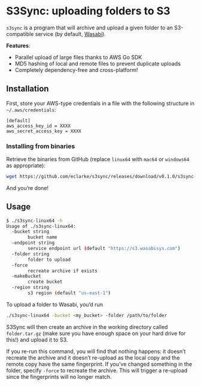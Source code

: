 # S3Sync: uploading folders to S3

`s3sync` is a program that will archive and upload a given folder to an S3-compatible service (by default, [Wasabi](https://wasabisys.com)). 

**Features**:
* Parallel upload of large files thanks to AWS Go SDK
* MD5 hashing of local and remote files to prevent duplicate uploads
* Completely dependency-free and cross-platform!

## Installation
First, store your AWS-type credentials in a file with the following structure in `~/.aws/credentials`:

```
[default]
aws_access_key_id = XXXX
aws_secret_access_key = XXXX
```

### Installing from binaries
Retrieve the binaries from GitHub (replace `linux64` with `mac64` or `windows64` as appropriate):
```sh
wget https://github.com/eclarke/s3sync/releases/download/v0.1.0/s3sync-linux64 
```

And you’re done!

## Usage
```sh
$ ./s3sync-linux64 -h
Usage of ./s3sync-linux64:
  -bucket string
        bucket name
  -endpoint string
        service endpoint url (default "https://s3.wasabisys.com")
  -folder string
        folder to upload
  -force
        recreate archive if exists
  -makeBucket
        create bucket
  -region string
        s3 region (default "us-east-1")
```

To upload a folder to Wasabi, you’d run
```sh
./s3sync-linux64 -bucket <my_bucket> -folder /path/to/folder
```

S3Sync will then create an archive in the working directory called `folder.tar.gz` (make sure you have enough space on your hard drive for this!) and upload it to S3. 

If you re-run this command, you will find that nothing happens: it doesn’t recreate the archive and it doesn’t re-upload as the local copy and the remote copy have the same fingerprint. If you’ve changed something in the folder, specify `-force` to recreate the archive. This will trigger a re-upload since the fingerprints will no longer match.